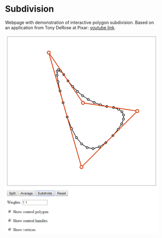 # Subdivision
Webpage with demonstration of interactive polygon subdivision. Based on an application from Tony DeRose at Pixar: [youtube link](https://www.youtube.com/watch?v=mX0NB9IyYpU&t=3m46s). 

![Screenshot](screenshot_01.png)
